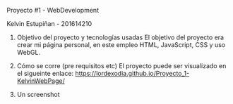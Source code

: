 Proyecto #1 - WebDevelopment

Kelvin Estupiñan - 201614210

   1) Objetivo del proyecto y tecnologías usadas
      El objetivo del proyecto era crear mi página personal, en este empleo
      HTML, JavaScript, CSS y uso WebGL.
      
   2) Cómo se corre (pre requisitos etc)
      El proyecto puede ser visualizado en el sigueinte enlace: https://lordexodia.github.io/Proyecto_1-KelvinWebPage/
      
   3) Un screenshot
   
   
